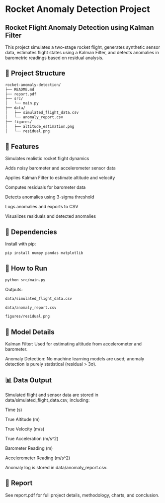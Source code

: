 # Rocket Anomaly Detection Project
## Rocket Flight Anomaly Detection using Kalman Filter

This project simulates a two-stage rocket flight, generates synthetic sensor data, estimates flight states using a Kalman Filter, and detects anomalies in barometric readings based on residual analysis.

## 📁 Project Structure
```bash
rocket-anomaly-detection/
├── README.md
├── report.pdf
├── src/
│   └── main.py
├── data/
│   ├── simulated_flight_data.csv
│   └── anomaly_report.csv
├── figures/
│   ├── altitude_estimation.png
│   └── residual.png

```
## 🚀 Features

Simulates realistic rocket flight dynamics

Adds noisy barometer and accelerometer sensor data

Applies Kalman Filter to estimate altitude and velocity

Computes residuals for barometer data

Detects anomalies using 3-sigma threshold

Logs anomalies and exports to CSV

Visualizes residuals and detected anomalies

## 🧪 Dependencies

Install with pip:
```bash
pip install numpy pandas matplotlib
```
## 📝 How to Run
```bash
python src/main.py
```
Outputs:
```bash
data/simulated_flight_data.csv

data/anomaly_report.csv

figures/residual.png
```
## 🤖 Model Details

Kalman Filter: Used for estimating altitude from accelerometer and barometer.

Anomaly Detection: No machine learning models are used; anomaly detection is purely statistical (residual > 3σ).

## 📊 Data Output

Simulated flight and sensor data are stored in data/simulated_flight_data.csv, including:

Time (s)

True Altitude (m)

True Velocity (m/s)

True Acceleration (m/s^2)

Barometer Reading (m)

Accelerometer Reading (m/s^2)

Anomaly log is stored in data/anomaly_report.csv.

## 📄 Report

See report.pdf for full project details, methodology, charts, and conclusion.
